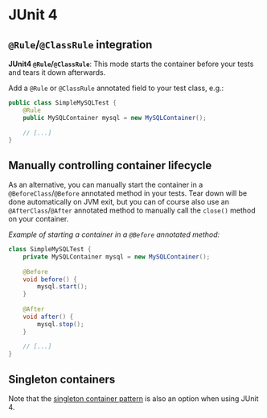 # JUnit 4

## `@Rule`/`@ClassRule` integration

**JUnit4 `@Rule`/`@ClassRule`**: This mode starts the container before your tests and tears it down afterwards.

Add a `@Rule` or `@ClassRule` annotated field to your test class, e.g.:

```java
public class SimpleMySQLTest {
    @Rule
    public MySQLContainer mysql = new MySQLContainer();
    
    // [...]
}
```


## Manually controlling container lifecycle

As an alternative, you can manually start the container in a `@BeforeClass`/`@Before` annotated method in your tests. Tear down will be done automatically on JVM exit, but you can of course also use an `@AfterClass`/`@After` annotated method to manually call the `close()` method on your container.

*Example of starting a container in a `@Before` annotated method:*

```java
class SimpleMySQLTest {
    private MySQLContainer mysql = new MySQLContainer();
    
    @Before
    void before() {
        mysql.start();
    }
    
    @After
    void after() {
        mysql.stop();
    }
    
    // [...]
}
```

## Singleton containers

Note that the [singleton container pattern](manual_lifecycle_control.md#singleton-containers) is also an option when
using JUnit 4.
